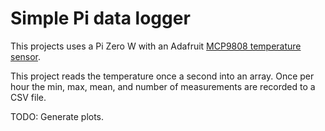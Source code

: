 # Simple Pi data logger

This projects uses a Pi Zero W with an Adafruit [MCP9808 temperature sensor](https://www.adafruit.com/product/1782).

This project reads the temperature once a second into an array. Once per hour
the min, max, mean, and number of measurements are recorded to a CSV file.

TODO: Generate plots.